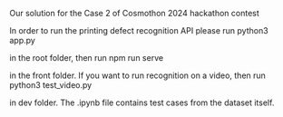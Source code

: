 Our solution for the Case 2 of Cosmothon 2024 hackathon contest

In order to run the printing defect recognition API please run
python3 app.py

in the root folder, then run 
npm run serve 

in the front folder. If you want to run recognition on a video, then run 
python3 test_video.py 

in dev folder. The .ipynb file contains test cases from the dataset itself.